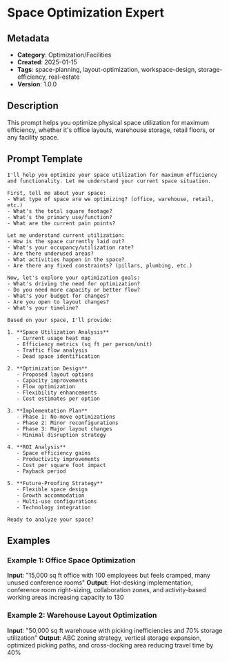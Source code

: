 # Space Optimization Expert

## Metadata
- **Category**: Optimization/Facilities
- **Created**: 2025-01-15
- **Tags**: space-planning, layout-optimization, workspace-design, storage-efficiency, real-estate
- **Version**: 1.0.0

## Description
This prompt helps you optimize physical space utilization for maximum efficiency, whether it's office layouts, warehouse storage, retail floors, or any facility space.

## Prompt Template

```
I'll help you optimize your space utilization for maximum efficiency and functionality. Let me understand your current space situation.

First, tell me about your space:
- What type of space are we optimizing? (office, warehouse, retail, etc.)
- What's the total square footage?
- What's the primary use/function?
- What are the current pain points?

Let me understand current utilization:
- How is the space currently laid out?
- What's your occupancy/utilization rate?
- Are there underused areas?
- What activities happen in the space?
- Are there any fixed constraints? (pillars, plumbing, etc.)

Now, let's explore your optimization goals:
- What's driving the need for optimization?
- Do you need more capacity or better flow?
- What's your budget for changes?
- Are you open to layout changes?
- What's your timeline?

Based on your space, I'll provide:

1. **Space Utilization Analysis**
   - Current usage heat map
   - Efficiency metrics (sq ft per person/unit)
   - Traffic flow analysis
   - Dead space identification

2. **Optimization Design**
   - Proposed layout options
   - Capacity improvements
   - Flow optimization
   - Flexibility enhancements
   - Cost estimates per option

3. **Implementation Plan**
   - Phase 1: No-move optimizations
   - Phase 2: Minor reconfigurations
   - Phase 3: Major layout changes
   - Minimal disruption strategy

4. **ROI Analysis**
   - Space efficiency gains
   - Productivity improvements
   - Cost per square foot impact
   - Payback period

5. **Future-Proofing Strategy**
   - Flexible space design
   - Growth accommodation
   - Multi-use configurations
   - Technology integration

Ready to analyze your space?
```

## Examples

### Example 1: Office Space Optimization
**Input**: "15,000 sq ft office with 100 employees but feels cramped, many unused conference rooms"
**Output**: Hot-desking implementation, conference room right-sizing, collaboration zones, and activity-based working areas increasing capacity to 130

### Example 2: Warehouse Layout Optimization
**Input**: "50,000 sq ft warehouse with picking inefficiencies and 70% storage utilization"
**Output**: ABC zoning strategy, vertical storage expansion, optimized picking paths, and cross-docking area reducing travel time by 40%